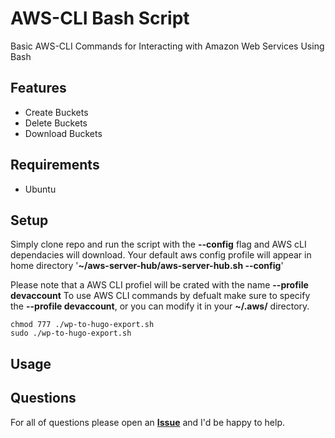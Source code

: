 # AWS-CLI Bash Script

Basic AWS-CLI Commands for Interacting with Amazon Web Services Using Bash

## Features

- Create Buckets
- Delete Buckets
- Download Buckets

## Requirements

- Ubuntu

## Setup

Simply clone repo and run the script with the **--config** flag and AWS cLI dependacies will download.
Your default aws config profile will appear in home directory '**~/aws-server-hub/aws-server-hub.sh --config**'

Please note that a AWS CLI profiel will be crated with the name **--profile devaccount**
To use AWS CLI commands by defualt make sure to specify the **--profile devaccount**, or you can modify it in your **~/.aws/** directory.

	chmod 777 ./wp-to-hugo-export.sh
	sudo ./wp-to-hugo-export.sh
  
##  Usage


## Questions

For all of questions please open an **[Issue](https://github.com/israellandes/wp-to-hugo-exporter/issues)** and I'd be happy to help.
